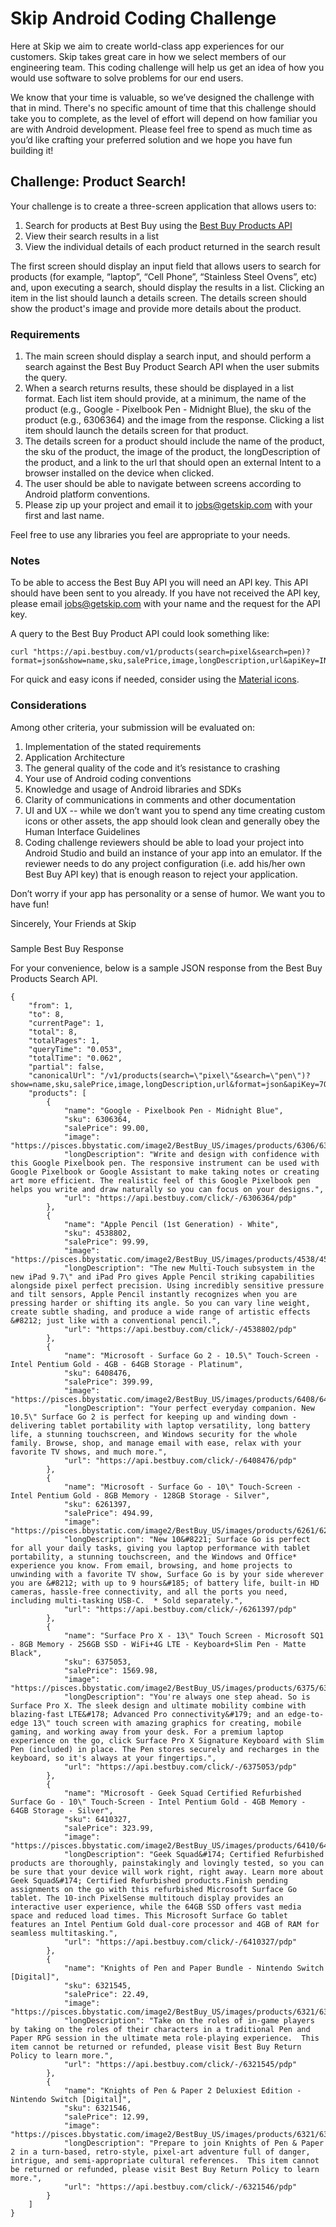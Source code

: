 # Skip Android Coding Challenge

Here at Skip we aim to create world-class app experiences for our customers. Skip takes great care in how we select members of our engineering team. This coding challenge will help us get an idea of how you would use software to solve problems for our end users.

We know that your time is valuable, so we’ve designed the challenge with that in mind. There's no specific amount of time that this challenge should take you to complete, as the level of effort will depend on how familiar you are with Android development. Please feel free to spend as much time as you’d like crafting your preferred solution and we hope you have fun building it!

## Challenge: Product Search!

Your challenge is to create a three-screen application that allows users to:
1. Search for products at Best Buy using the [Best Buy Products API](https://bestbuyapis.github.io/api-documentation/#products-api)
2. View their search results in a list
3. View the individual details of each product returned in the search result

The first screen should display an input field that allows users to search for products (for example, “laptop”, “Cell Phone”, “Stainless Steel Ovens”, etc) and, upon executing a search, should display the results in a list. Clicking an item in the list should launch a details screen. The details screen should show the product's image and provide more details about the product.

### Requirements

1. The main screen should display a search input, and should perform a search against the Best Buy Product Search API when the user submits the query.
2. When a search returns results, these should be displayed in a list format. Each list item should provide, at a minimum, the name of the product (e.g., Google - Pixelbook Pen - Midnight Blue), the sku of the product (e.g., 6306364) and the image from the response. Clicking a list item should launch the details screen for that product.
3. The details screen for a product should include the name of the product, the sku of the product, the image of the product, the longDescription of the product, and a link to the url that should open an external Intent to a browser installed on the device when clicked.
4. The user should be able to navigate between screens according to Android platform conventions.
5. Please zip up your project and email it to <jobs@getskip.com> with your first and last name.

Feel free to use any libraries you feel are appropriate to your needs.

### Notes

To be able to access the Best Buy API you will need an API key. This API should have been sent to you already. If you have not received the API key, please email <jobs@getskip.com> with your name and the request for the API key.

A query to the Best Buy Product API could look something like:

```
curl "https://api.bestbuy.com/v1/products(search=pixel&search=pen)?format=json&show=name,sku,salePrice,image,longDescription,url&apiKey=INSERT_API_KEY"
```

For quick and easy icons if needed, consider using the [Material icons](https://material.io/icons/).

### Considerations

Among other criteria, your submission will be evaluated on:

1. Implementation of the stated requirements
2. Application Architecture
3. The general quality of the code and it’s resistance to crashing
4. Your use of Android coding conventions
5. Knowledge and usage of Android libraries and SDKs
6. Clarity of communications in comments and other documentation
7. UI and UX -- while we don’t want you to spend any time creating custom icons or other assets, the app should look clean and generally obey the Human Interface Guidelines
8. Coding challenge reviewers should be able to load your project into Android Studio and build an instance of your app into an emulator. If the reviewer needs to do any project configuration (i.e. add his/her own Best Buy API key) that is enough reason to reject your application.

Don’t worry if your app has personality or a sense of humor. We want you to have fun!

Sincerely,
Your Friends at Skip

### 
Sample Best Buy Response

For your convenience, below is a sample JSON response from the Best Buy Products Search API.

```
{
    "from": 1,
    "to": 8,
    "currentPage": 1,
    "total": 8,
    "totalPages": 1,
    "queryTime": "0.053",
    "totalTime": "0.062",
    "partial": false,
    "canonicalUrl": "/v1/products(search=\"pixel\"&search=\"pen\")?show=name,sku,salePrice,image,longDescription,url&format=json&apiKey=7Ob7hGyGMBma1ilGiq7tc2XZ",
    "products": [
        {
            "name": "Google - Pixelbook Pen - Midnight Blue",
            "sku": 6306364,
            "salePrice": 99.00,
            "image": "https://pisces.bbystatic.com/image2/BestBuy_US/images/products/6306/6306364_sa.jpg",
            "longDescription": "Write and design with confidence with this Google Pixelbook pen. The responsive instrument can be used with Google Pixelbook or Google Assistant to make taking notes or creating art more efficient. The realistic feel of this Google Pixelbook pen helps you write and draw naturally so you can focus on your designs.",
            "url": "https://api.bestbuy.com/click/-/6306364/pdp"
        },
        {
            "name": "Apple Pencil (1st Generation) - White",
            "sku": 4538802,
            "salePrice": 99.99,
            "image": "https://pisces.bbystatic.com/image2/BestBuy_US/images/products/4538/4538802_sa.jpg",
            "longDescription": "The new Multi-Touch subsystem in the new iPad 9.7\" and iPad Pro gives Apple Pencil striking capabilities alongside pixel perfect precision. Using incredibly sensitive pressure and tilt sensors, Apple Pencil instantly recognizes when you are pressing harder or shifting its angle. So you can vary line weight, create subtle shading, and produce a wide range of artistic effects &#8212; just like with a conventional pencil.",
            "url": "https://api.bestbuy.com/click/-/4538802/pdp"
        },
        {
            "name": "Microsoft - Surface Go 2 - 10.5\" Touch-Screen - Intel Pentium Gold - 4GB - 64GB Storage - Platinum",
            "sku": 6408476,
            "salePrice": 399.99,
            "image": "https://pisces.bbystatic.com/image2/BestBuy_US/images/products/6408/6408476_sa.jpg",
            "longDescription": "Your perfect everyday companion. New 10.5\" Surface Go 2 is perfect for keeping up and winding down - delivering tablet portability with laptop versatility, long battery life, a stunning touchscreen, and Windows security for the whole family. Browse, shop, and manage email with ease, relax with your favorite TV shows, and much more.",
            "url": "https://api.bestbuy.com/click/-/6408476/pdp"
        },
        {
            "name": "Microsoft - Surface Go - 10\" Touch-Screen - Intel Pentium Gold - 8GB Memory - 128GB Storage - Silver",
            "sku": 6261397,
            "salePrice": 494.99,
            "image": "https://pisces.bbystatic.com/image2/BestBuy_US/images/products/6261/6261397_sa.jpg",
            "longDescription": "New 10&#8221; Surface Go is perfect for all your daily tasks, giving you laptop performance with tablet portability, a stunning touchscreen, and the Windows and Office* experience you know. From email, browsing, and home projects to unwinding with a favorite TV show, Surface Go is by your side wherever you are &#8212; with up to 9 hours&#185; of battery life, built-in HD cameras, hassle-free connectivity, and all the ports you need, including multi-tasking USB-C.  * Sold separately.",
            "url": "https://api.bestbuy.com/click/-/6261397/pdp"
        },
        {
            "name": "Surface Pro X - 13\" Touch Screen - Microsoft SQ1 - 8GB Memory - 256GB SSD - WiFi+4G LTE - Keyboard+Slim Pen - Matte Black",
            "sku": 6375053,
            "salePrice": 1569.98,
            "image": "https://pisces.bbystatic.com/image2/BestBuy_US/images/products/6375/6375053_sa.jpg",
            "longDescription": "You're always one step ahead. So is Surface Pro X. The sleek design and ultimate mobility combine with blazing-fast LTE&#178; Advanced Pro connectivity&#179; and an edge-to-edge 13\" touch screen with amazing graphics for creating, mobile gaming, and working away from your desk. For a premium laptop experience on the go, click Surface Pro X Signature Keyboard with Slim Pen (included) in place. The Pen stores securely and recharges in the keyboard, so it's always at your fingertips.",
            "url": "https://api.bestbuy.com/click/-/6375053/pdp"
        },
        {
            "name": "Microsoft - Geek Squad Certified Refurbished Surface Go - 10\" Touch-Screen - Intel Pentium Gold - 4GB Memory - 64GB Storage - Silver",
            "sku": 6410327,
            "salePrice": 323.99,
            "image": "https://pisces.bbystatic.com/image2/BestBuy_US/images/products/6410/6410327_sa.jpg",
            "longDescription": "Geek Squad&#174; Certified Refurbished products are thoroughly, painstakingly and lovingly tested, so you can be sure that your device will work right, right away. Learn more about Geek Squad&#174; Certified Refurbished products.Finish pending assignments on the go with this refurbished Microsoft Surface Go tablet. The 10-inch PixelSense multitouch display provides an interactive user experience, while the 64GB SSD offers vast media space and reduced load times. This Microsoft Surface Go tablet features an Intel Pentium Gold dual-core processor and 4GB of RAM for seamless multitasking.",
            "url": "https://api.bestbuy.com/click/-/6410327/pdp"
        },
        {
            "name": "Knights of Pen and Paper Bundle - Nintendo Switch [Digital]",
            "sku": 6321545,
            "salePrice": 22.49,
            "image": "https://pisces.bbystatic.com/image2/BestBuy_US/images/products/6321/6321545_sa.jpg",
            "longDescription": "Take on the roles of in-game players by taking on the roles of their characters in a traditional Pen and Paper RPG session in the ultimate meta role-playing experience.  This item cannot be returned or refunded, please visit Best Buy Return Policy to learn more.",
            "url": "https://api.bestbuy.com/click/-/6321545/pdp"
        },
        {
            "name": "Knights of Pen & Paper 2 Deluxiest Edition - Nintendo Switch [Digital]",
            "sku": 6321546,
            "salePrice": 12.99,
            "image": "https://pisces.bbystatic.com/image2/BestBuy_US/images/products/6321/6321546_sa.jpg",
            "longDescription": "Prepare to join Knights of Pen & Paper 2 in a turn-based, retro-style, pixel-art adventure full of danger, intrigue, and semi-appropriate cultural references.  This item cannot be returned or refunded, please visit Best Buy Return Policy to learn more.",
            "url": "https://api.bestbuy.com/click/-/6321546/pdp"
        }
    ]
}
```

